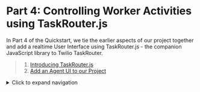 # Part 4: Controlling Worker Activities using TaskRouter.js

In Part 4 of the Quickstart, we tie the earlier aspects of our project together and add a realtime User Interface using TaskRouter.js - the companion JavaScript library to Twilio TaskRouter.

> 1.  [Introducing TaskRouter.js](part4-a-introducing-taskrouterjs.md)
> 1.  [Add an Agent UI to our Project](part4-add-agent-ui.md)

<details>
<summary>Click to expand navigation</summary>

- [Part 2](part2.md)
- [Overview](../overview.md)

</details>
